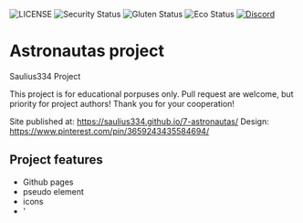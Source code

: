 ![LICENSE](https://img.shields.io/badge/license-MIT-blue.svg?style=flat-square)
![Security Status](https://img.shields.io/security-headers?label=Security&url=https%3A%2F%2Fgithub.com&style=flat-square)
![Gluten Status](https://img.shields.io/badge/Gluten-Free-green.svg)
![Eco Status](https://img.shields.io/badge/ECO-Friendly-green.svg)
[![Discord](https://discord.com/api/guilds/571393319201144843/widget.png)](https://discord.gg/dRwW4rw)

# Astronautas project

Saulius334 Project

This project is for educational porpuses only. Pull request are welcome, but priority for project authors! Thank you for your cooperation!

Site published at: https://saulius334.github.io/7-astronautas/
Design: https://www.pinterest.com/pin/3659243435584694/

## Project features

-   Github pages
-   pseudo element
-   icons
-   '<style>' tag

## Authors

Saulius: [Github](https://github.com/Saulius334)
